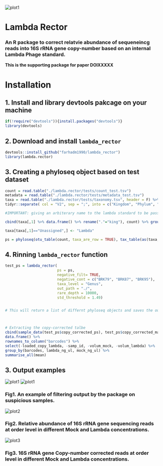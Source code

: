![plot1](https://github.com/farhadm1990/lambda_rector/blob/main/pix/logo.jpg)


# Lambda Rector
### An R package to correct relatvie abundance  of sequeneincg reads into 16S rRNA gene copy-number based on an internal Lambda Phage standard.

**This is the supporting package for paper DOIXXXXX**

# Installation

## 1. Install and library devtools pakcage on your machine
```R
if(!require("devtools")){install.packages("devtools")}
library(devtools)
```

## 2. Download and install `lambda_rector`
```R
devtools::install_github("farhadm1990/lambda_rector")
library(lambda.rector)
```
## 3. Creating a phyloseq object based on test dataset
```R
count = read.table("./lambda.rector/tests/count_test.tsv")
metadata = read.table("./lambda.rector/tests/metadata_test.tsv")
taxa = read.table("./lambda.rector/tests/taxonomy.tsv", header = F) %>% column_to_rownames("V1") %>% 
tidyr::separate( col = "V2", sep = ";", into = c("Kingdom", "Phylum", "Class", "Order", "Family", "Genus", "Species")) %>% apply( 2, function(x){gsub("[a-zA-Z]+__", "", x)}) # parssing the taxa column and tidying the names

#IMPORTANT: giving an arbiterary name to the lambda standard to be passed on to the function later. 

cbind(taxa[,1] %>% data.frame() %>% rename("."="king"), count) %>% group_by(king) %>% summarise_all(sum)

taxa[taxa[,1]=="Unassigned",] <- "Lambda"

ps = phyloseq(otu_table(count, taxa_are_row = TRUE), tax_table(as(taxa, "matrix")), sample_data(metadata))

```

## 4. Rinning `lambda_rector` function
```R
test_ps = lambda_rector(
                        ps = ps, 
                        negative_filt= TRUE, 
                        negative_cont = c("BRK79", "BRK87", "BRK95"), 
                        taxa_level = "Genus", 
                        out_path = "./", 
                        rare_depth = 10000,
                        std_threshold = 1.49)


# This will return a list of differnt phyloseq objects and saves the output plots



# Extracting the copy-corrected talbe
cbind(sample_data(test_ps$copy_corrected_ps), test_ps$copy_corrected_matrix) %>% 
data.frame() %>% 
rownames_to_column("barcodes") %>% 
select(-loaded_copy_lambda, -samp_id, -volum_mock, -volum_lambda) %>% 
group_by(barcodes, lambda_ng_ul, mock_ng_ul) %>% 
summarise_all(mean) 

```
## 3. Output examples

![plot1](https://github.com/farhadm1990/lambda_rector/blob/main/pix/plot_with_bad_samples.jpeg)
![plot1](https://github.com/farhadm1990/lambda_rector/blob/main/pix/plot_without_bad_samples.jpeg)
### Fig1. An example of filtering output by the package on suspicious samples.

![plot2](https://github.com/farhadm1990/lambda_rector/blob/main/pix/Order_relative.jpeg)

### Fig2. Relative abundance of 16S rRNA gene sequencing reads at order level in different Mock and Lambda concentrations.

![plot3](https://github.com/farhadm1990/lambda_rector/blob/main/pix/Order_copy_number.jpeg)

### Fig3. 16S rRNA gene Copy-number corrected reads at order level in different Mock and Lambda concentrations.